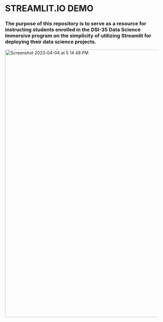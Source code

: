 # STREAMLIT.IO DEMO

### The purpose of this repository is to serve as a resource for instructing students enrolled in the DSI-35 Data Science Immersive program on the simplicity of utilizing Streamlit for deploying their data science projects.

<img width="883" alt="Screenshot 2023-04-04 at 5 14 48 PM" src="https://user-images.githubusercontent.com/113895589/229745805-c1eb78f7-8a40-4423-85ef-cf5d652b9f59.png">
